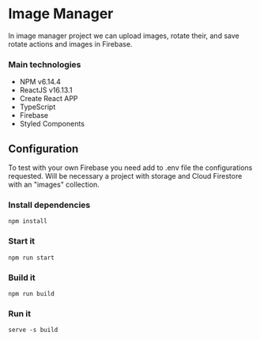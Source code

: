 # Image Manager

In image manager project we can upload images, rotate their, and save rotate actions and images in Firebase.

### Main technologies

- NPM v6.14.4
- ReactJS v16.13.1
- Create React APP
- TypeScript
- Firebase
- Styled Components

## Configuration

To test with your own Firebase you need add to .env file the configurations requested.
Will be necessary a project with storage and Cloud Firestore with an "images" collection.

### Install dependencies

`npm install`

### Start it

`npm run start`

### Build it

`npm run build`

### Run it

`serve -s build`
